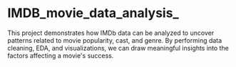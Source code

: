 # IMDB_movie_data_analysis_
This project demonstrates how IMDb data can be analyzed to uncover patterns related to movie popularity, cast, and genre. By performing data cleaning, EDA, and visualizations, we can draw meaningful insights into the factors affecting a movie's success. 
